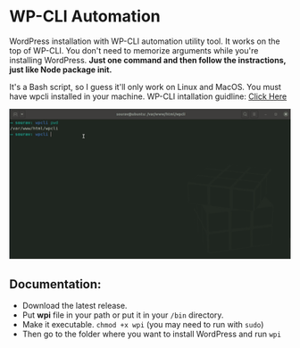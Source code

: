 # WP-CLI Automation
WordPress installation with WP-CLI automation utility tool. It works on the top of WP-CLI. You don't need to memorize arguments while you're installing WordPress. **Just one command and then follow the instractions, just like Node package init.**

It's a Bash script, so I guess it'll only work on Linux and MacOS. 
You must have wpcli installed in your machine. WP-CLI intallation guidline: [Click Here](https://wp-cli.org/)

![wpi demo](https://github.com/AbmSourav/wpcli-automation/blob/dev/doc/wpi-automation-demo.gif)

## Documentation:
* Download the latest release. 
* Put **wpi** file in your path or put it in your `/bin` directory.
* Make it executable. `chmod +x wpi` (you may need to run with `sudo`)
* Then go to the folder where you want to install WordPress and run `wpi`
